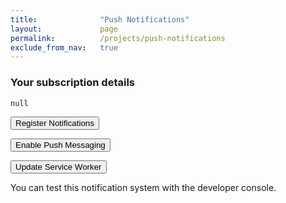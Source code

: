 ```yaml
---
title:              "Push Notifications"
layout:             page
permalink:          /projects/push-notifications
exclude_from_nav:   true
---
```


### Your subscription details

<pre><code id="subscription-json">null</code></pre>

<button id="register-notifications">Register Notifications</button>

<button id="enable-notifications">Enable Push Messaging</button>

<button id="update-service-worker">Update Service Worker</button>

You can test this notification system with the developer console.

<script src="/projects/push-notifications/notify.js"></script>



